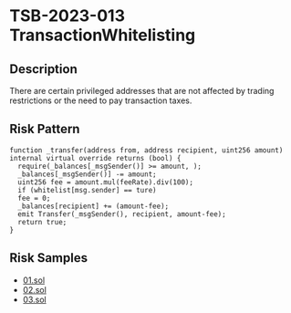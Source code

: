 
# TSB-2023-013 TransactionWhitelisting
## Description

There are certain privileged addresses that are not affected by trading restrictions or the need to pay transaction taxes.

## Risk Pattern

```solidity
function _transfer(address from, address recipient, uint256 amount) internal virtual override returns (bool) {
  require(_balances[_msgSender()] >= amount, );
  _balances[_msgSender()] -= amount;
  uint256 fee = amount.mul(feeRate).div(100);
  if (whitelist[msg.sender] == ture)
  fee = 0;
  _balances[recipient] += (amount-fee);
  emit Transfer(_msgSender(), recipient, amount-fee);
  return true;
}
```

## Risk Samples
 
- [01.sol](https://github.com/cryptousersecurity/token-security-benchmark/blob/main/src/TSB-2023-013/samples/01.sol) 
- [02.sol](https://github.com/cryptousersecurity/token-security-benchmark/blob/main/src/TSB-2023-013/samples/02.sol) 
- [03.sol](https://github.com/cryptousersecurity/token-security-benchmark/blob/main/src/TSB-2023-013/samples/03.sol)
